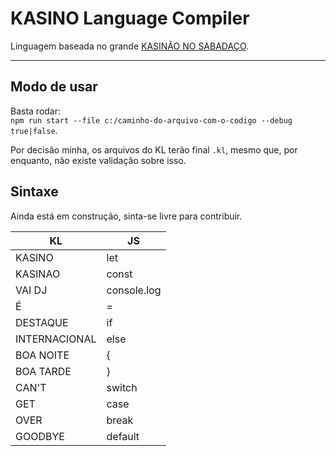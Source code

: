 # KASINO Language Compiler

Linguagem baseada no grande [KASINÃO NO SABADAÇO](https://www.youtube.com/watch?v=LCDaw0QmQQc&ab_channel=TeleguiadoTV).

----------

## Modo de usar
Basta rodar:  
`npm run start --file c:/caminho-do-arquivo-com-o-codigo --debug true|false`.  
  
Por decisão minha, os arquivos do KL terão final `.kl`, mesmo que, por enquanto, não existe validação sobre isso.

## Sintaxe

Ainda está em construção, sinta-se livre para contribuir.

KL            | JS
--------------| ------
KASINO        | let
KASINAO       | const
VAI DJ        | console.log
É             | =
DESTAQUE      | if
INTERNACIONAL | else
BOA NOITE     | {
BOA TARDE     | }
CAN'T         | switch
GET           | case
OVER          | break
GOODBYE       | default
